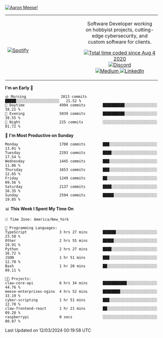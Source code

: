 [![Aaron Meese!](https://user-images.githubusercontent.com/17814535/88975338-a2aabf00-d27f-11ea-963f-8a19608716b4.png)](https://github.com/ajmeese7/readme-ascii "README ASCII")

<!-- Modified from project here: https://github.com/novatorem/novatorem -->
<table width="100%">
  <tr>
  <td width="50%">

&nbsp; <br> [![Spotify](https://ajmeese7.vercel.app/api/spotify)](https://open.spotify.com/user/ajmeese)

  </td>
  <td width="50%">
    <p align="center">
    Software Developer working on hobbyist projects, cutting-edge cybersecurity, and custom software for clients.
    </p>
    <p align="center">
      <a href="https://wakatime.com/@f726891d-3b02-46cd-9b60-e8c59f9e2b14">
        <img src="https://wakatime.com/badge/user/f726891d-3b02-46cd-9b60-e8c59f9e2b14.svg" alt="Total time coded since Aug 4 2020" title="WakaTime" />
      </a>
      <a href="http://link.aaronmeese.com/discord">
        <img src="https://img.shields.io/badge/discord-ajmeese7%234835-369?style=flat-square&logo=discord&logoColor=white&color=purple" alt="Discord" title="Discord">
      </a>
      <br />
      <a href="https://link.aaronmeese.com/medium">
        <img src="https://img.shields.io/badge/medium-ajmeese7-1DB954?style=flat-square&logo=medium&logoColor=white" alt="Medium" title="Medium">
      </a>
      <a href="https://link.aaronmeese.com/linkedin">
        <img src="https://img.shields.io/badge/linkedIn-aaronmeese-1DB954?style=flat-square&logo=linkedin&logoColor=white&color=blue" alt="LinkedIn" title="LinkedIn">
      </a>
    </p>
  </td>

</table>

[//]: <> (The `&nbsp;` is to have Aphelion take up more space)

<!--START_SECTION:waka-->
**I'm an Early 🐤** 

```text
🌞 Morning                2813 commits        █████░░░░░░░░░░░░░░░░░░░░   21.52 % 
🌆 Daytime                4994 commits        ██████████░░░░░░░░░░░░░░░   38.21 % 
🌃 Evening                5039 commits        ██████████░░░░░░░░░░░░░░░   38.55 % 
🌙 Night                  225 commits         ░░░░░░░░░░░░░░░░░░░░░░░░░   01.72 % 
```
📅 **I'm Most Productive on Sunday** 

```text
Monday                   1700 commits        ███░░░░░░░░░░░░░░░░░░░░░░   13.01 % 
Tuesday                  2293 commits        ████░░░░░░░░░░░░░░░░░░░░░   17.54 % 
Wednesday                1445 commits        ███░░░░░░░░░░░░░░░░░░░░░░   11.06 % 
Thursday                 1653 commits        ███░░░░░░░░░░░░░░░░░░░░░░   12.65 % 
Friday                   1249 commits        ██░░░░░░░░░░░░░░░░░░░░░░░   09.56 % 
Saturday                 2137 commits        ████░░░░░░░░░░░░░░░░░░░░░   16.35 % 
Sunday                   2594 commits        █████░░░░░░░░░░░░░░░░░░░░   19.85 % 
```


📊 **This Week I Spent My Time On** 

```text
🕑︎ Time Zone: America/New_York

💬 Programming Languages: 
TypeScript               3 hrs 27 mins       ██████░░░░░░░░░░░░░░░░░░░   23.58 % 
Other                    2 hrs 55 mins       █████░░░░░░░░░░░░░░░░░░░░   19.91 % 
Python                   2 hrs 27 mins       ████░░░░░░░░░░░░░░░░░░░░░   16.72 % 
JSON                     1 hr 51 mins        ███░░░░░░░░░░░░░░░░░░░░░░   12.70 % 
Bash                     1 hr 20 mins        ██░░░░░░░░░░░░░░░░░░░░░░░   09.11 % 

🐱‍💻 Projects: 
claw-core-api            6 hrs 34 mins       ███████████░░░░░░░░░░░░░░   44.76 % 
meese-enterprises-nginx  4 hrs 52 mins       ████████░░░░░░░░░░░░░░░░░   33.19 % 
cyber-scripting          1 hr 51 mins        ███░░░░░░░░░░░░░░░░░░░░░░   12.70 % 
claw-frontend-react      1 hr 21 mins        ██░░░░░░░░░░░░░░░░░░░░░░░   09.28 % 
raspberrypi              0 secs              ░░░░░░░░░░░░░░░░░░░░░░░░░   00.07 % 
```


 Last Updated on 12/03/2024 00:19:58 UTC
<!--END_SECTION:waka-->
